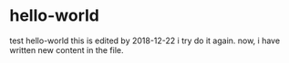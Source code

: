 # hello-world
test hello-world
this is edited by 2018-12-22
i try do it again.
now, i have written new content in the file.
